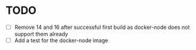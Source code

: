 # TODO

- [ ] Remove 14 and 16 after successful first build as docker-node does not support them already
- [ ] Add a test for the docker-node image
